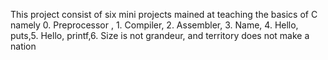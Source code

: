 This project consist of six mini projects mained at teaching the basics of C namely 0. Preprocessor , 1. Compiler, 2. Assembler, 3. Name, 4. Hello, puts,5. Hello, printf,6. Size is not grandeur, and territory does not make a nation
